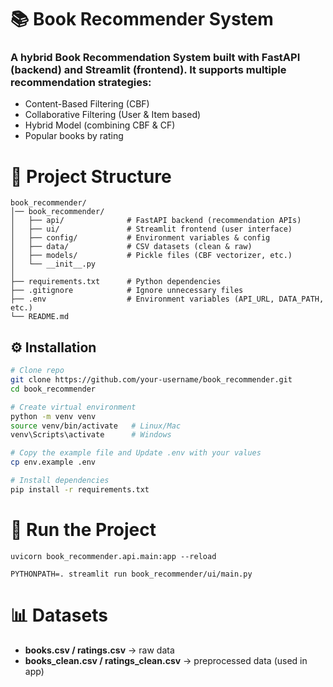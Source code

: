 # 📚 Book Recommender System

### A hybrid Book Recommendation System built with FastAPI (backend) and Streamlit (frontend). It supports multiple recommendation strategies:

- Content-Based Filtering (CBF)
- Collaborative Filtering (User & Item based)
- Hybrid Model (combining CBF & CF)
- Popular books by rating

# 📂 Project Structure

```
book_recommender/
│── book_recommender/
│   ├── api/              # FastAPI backend (recommendation APIs)
│   ├── ui/               # Streamlit frontend (user interface)
│   ├── config/           # Environment variables & config
│   ├── data/             # CSV datasets (clean & raw)
│   ├── models/           # Pickle files (CBF vectorizer, etc.)
│   └── __init__.py
│
├── requirements.txt      # Python dependencies
├── .gitignore            # Ignore unnecessary files
├── .env                  # Environment variables (API_URL, DATA_PATH, etc.)
└── README.md
```

## ⚙️ Installation

```bash
# Clone repo
git clone https://github.com/your-username/book_recommender.git
cd book_recommender

# Create virtual environment
python -m venv venv
source venv/bin/activate   # Linux/Mac
venv\Scripts\activate      # Windows

# Copy the example file and Update .env with your values
cp env.example .env

# Install dependencies
pip install -r requirements.txt
```

# 🚀 Run the Project

```
uvicorn book_recommender.api.main:app --reload

PYTHONPATH=. streamlit run book_recommender/ui/main.py
```

# 📊 Datasets

- **books.csv / ratings.csv** → raw data
- **books_clean.csv / ratings_clean.csv** → preprocessed data (used in app)